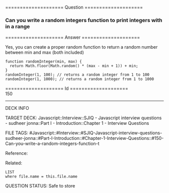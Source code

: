 ==================== Question ====================  

### Can you write a random integers function to print integers with in a range  

==================== Answer ====================  

Yes, you can create a proper random function to return a random number between min and max (both included)

<!-- codeblock-start -->
<pre><code class="hljs language-javascript"><span class="hljs-keyword">function</span> <span class="hljs-title function_">randomInteger</span>(<span class="hljs-params">min, max</span>) {
  <span class="hljs-keyword">return</span> <span class="hljs-title class_">Math</span>.<span class="hljs-title function_">floor</span>(<span class="hljs-title class_">Math</span>.<span class="hljs-title function_">random</span>() * (max - min + <span class="hljs-number">1</span>)) + min;
}
<span class="hljs-title function_">randomInteger</span>(<span class="hljs-number">1</span>, <span class="hljs-number">100</span>); <span class="hljs-comment">// returns a random integer from 1 to 100</span>
<span class="hljs-title function_">randomInteger</span>(<span class="hljs-number">1</span>, <span class="hljs-number">1000</span>); <span class="hljs-comment">// returns a random integer from 1 to 1000</span>
</code></pre>
<!-- codeblock-end -->

==================== Id ====================  
150

---

DECK INFO

TARGET DECK: Javascript::Interview::SJIQ - Javascript interview questions - sudheer jonna::Part I - Introduction::Chapter 1 - Interview Questions

FILE TAGS: #Javascript::#Interview::#SJIQ-Javascript-interview-questions-sudheer-jonna::#Part-I-Introduction::#Chapter-1-Interview-Questions::#150-Can-you-write-a-random-integers-function-t

Reference:

Related:

```dataview
LIST
where file.name = this.file.name
```

QUESTION STATUS: Safe to store
